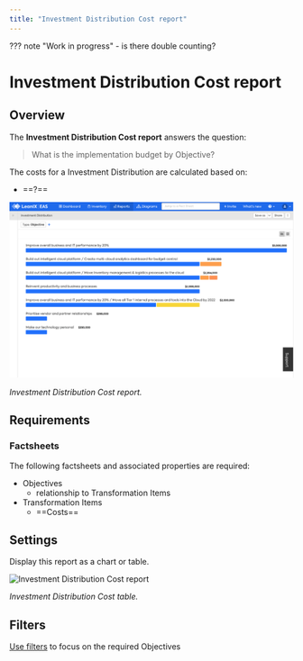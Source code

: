 ```yaml
---
title: "Investment Distribution Cost report"
---
```


??? note "Work in progress"
    - is there double counting? 
    
# Investment Distribution Cost report

## Overview

The **Investment Distribution Cost report** answers the question:

>What is the implementation budget by Objective?

The costs for a Investment Distribution are calculated based on:

- ==?==

![Investment Distribution Cost report](/assets/images/cost-investment-distribution.png)

*Investment Distribution Cost report.*

## Requirements

### Factsheets

The following factsheets and associated properties are required:

- Objectives
    - relationship to Transformation Items
- Transformation Items
    - ==Costs==


## Settings

Display this report as a chart or table. 

![Investment Distribution Cost report](/assets/images/cost-investment-distribution-table.png)

*Investment Distribution Cost table.*


## Filters

[Use filters][report-filters] to focus on the required Objectives

<!-- other links -->

[report-filters]: https://docs.leanix.net/docs/searching-and-filtering-functions-in-leanix#searching-in-reports
